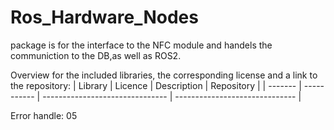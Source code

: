 # Ros_Hardware_Nodes

package is for the interface to the NFC module and handels the communiction to the DB,as well as ROS2.   


Overview for the included libraries, the corresponding license and a link to the repository:
| Library | Licence     | Description                     | Repository                     |
| ------- | ----------- | ------------------------------- | ------------------------------ |




Error handle: 05